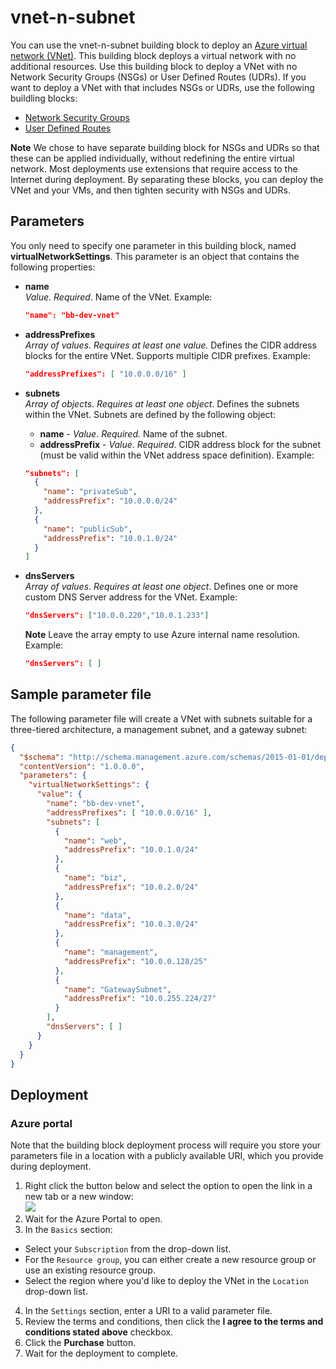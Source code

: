 # vnet-n-subnet

You can use the vnet-n-subnet building block to deploy an [Azure virtual network (VNet)](https://azure.microsoft.com/en-us/documentation/articles/virtual-networks-overview/). This building block deploys a virtual network with no additional resources. Use this building block to deploy a VNet with no Network Security Groups (NSGs) or User Defined Routes (UDRs). If you want to deploy a VNet with that includes NSGs or UDRs, use the following buildling blocks: 

- [Network Security Groups](https://github.com/randorfer/azTanium/tree/master/templates/buildingBlocks/networkSecurityGroups)
- [User Defined Routes](https://github.com/randorfer/azTanium/tree/master/templates/buildingBlocks/userDefinedRoutes)

**Note** We chose to have separate building block for NSGs and UDRs so that these can be applied individually, without redefining the entire virtual network. Most deployments use extensions that require access to the Internet during deployment. By separating these blocks, you can deploy the VNet and your VMs, and then tighten security with NSGs and UDRs.

## Parameters

You only need to specify one parameter in this building block, named **virtualNetworkSettings**. This parameter is an object that contains the following properties:

- **name**  
  _Value_. _Required_.
  Name of the VNet. Example:  
  ```json
  "name": "bb-dev-vnet"
  ```
- **addressPrefixes**  
  _Array of values_. _Requires at least one value._ Defines the CIDR address blocks for the entire VNet. Supports multiple CIDR prefixes. Example:
  ```json
  "addressPrefixes": [ "10.0.0.0/16" ]
  ```

- **subnets**  
_Array of objects_. _Requires at least one object_. Defines the subnets within the VNet. Subnets are defined by the following object:
  - **name** - _Value_. _Required._ Name of the subnet.
  - **addressPrefix** - _Value_. _Required_. CIDR address block for the subnet (must be valid within the VNet address space definition).
  Example:
  ```json
  "subnets": [
    {
      "name": "privateSub", 
      "addressPrefix": "10.0.0.0/24"
    }, 
    {
      "name": "publicSub", 
      "addressPrefix": "10.0.1.0/24"
    }
  ]
  ```
- **dnsServers**  
  _Array of values_. _Requires at least one object_. Defines one or more custom DNS Server address for the VNet. Example:
  ```json
  "dnsServers": ["10.0.0.220","10.0.1.233"]
  ```
  **Note** Leave the array empty to use Azure internal name resolution. Example:
  ```json 
  "dnsServers": [ ] 
  ```

## Sample parameter file

The following parameter file will create a VNet with subnets suitable for a three-tiered architecture, a management subnet, and a gateway subnet:

```json
{
  "$schema": "http://schema.management.azure.com/schemas/2015-01-01/deploymentParameters.json#",
  "contentVersion": "1.0.0.0",
  "parameters": {
    "virtualNetworkSettings": {
      "value": {
        "name": "bb-dev-vnet",
        "addressPrefixes": [ "10.0.0.0/16" ],
        "subnets": [
          {
            "name": "web",
            "addressPrefix": "10.0.1.0/24"
          },
          {
            "name": "biz",
            "addressPrefix": "10.0.2.0/24"
          },
          {
            "name": "data",
            "addressPrefix": "10.0.3.0/24"
          },
          {
            "name": "management",
            "addressPrefix": "10.0.0.128/25"
          },
          {
            "name": "GatewaySubnet",
            "addressPrefix": "10.0.255.224/27"
          }
        ],
        "dnsServers": [ ]
      }
    }
  }
}
```
## Deployment

### Azure portal

Note that the building block deployment process will require you store your parameters file in a location with a publicly available URI, which you provide during deployment.

1. Right click the button below and select the option to open the link in a new tab or a new window:<br><a href="https://portal.azure.com/#create/Microsoft.Template/uri/https%3A%2F%2Fraw.githubusercontent.com%2Frandorfer%2FazTanium%2Fmaster%2Fscenarios%2Fvnet-n-subnet%2Fazuredeploy.json" target="_blank"><img src = "http://azuredeploy.net/deploybutton.png"/></a>
2. Wait for the Azure Portal to open.
3. In the `Basics` section:
  - Select your `Subscription` from the drop-down list.
  - For the `Resource group`, you can either create a new resource group or use an existing resource group.
  - Select the region where you'd like to deploy the VNet in the `Location` drop-down list.
4. In the `Settings` section, enter a URI to a valid parameter file. 
5. Review the terms and conditions, then click the **I agree to the terms and conditions stated above** checkbox.
6. Click the **Purchase** button.
7. Wait for the deployment to complete.
